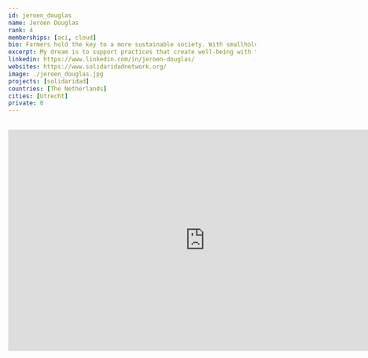 ```yaml
---
id: jeroen_douglas
name: Jeroen Douglas
rank: 4
memberships: [aci, cloud]
bio: Farmers hold the key to a more sustainable society. With smallholder farmers and farm workers in the tropics and in relation to value chain partners, including retail and consumers, I'm seeking for a more equitable wealth distribution. More income and profits for farmers is needed. For many of them, their business case is still way too thin.There are ways out. Larger farm scale, more investments to forward integration, diversified production and trade. Once profitable, farmers can practice regenerative and climate smart agriculture. They can be the center of any healthy and sustainable food system, and ultimately can find access to high value ánd high impact markets. Both to international markets, as well as to local urban markets. Female entrepreneurs are gradually taking the lead in this transition. My dream is to support practices that create well-being with the poorest farmers and workers on our globe through smart and achievable solutions. These solutions will contribute to a transition towards a society in solidarity and operating within planetary bounderies.
excerpt: My dream is to support practices that create well-being with the poorest farmers and workers on our globe.
linkedin: https://www.linkedin.com/in/jeroen-douglas/
websites: https://www.solidaridadnetwork.org/
image: ./jeroen_douglas.jpg
projects: [solidaridad]
countries: [The Netherlands]
cities: [Utrecht]
private: 0
---
```


<BR>

<iframe src="https://player.vimeo.com/video/412688641" width="800" height="450" frameborder="0" allow="autoplay; fullscreen" allowfullscreen></iframe>

<BR>

